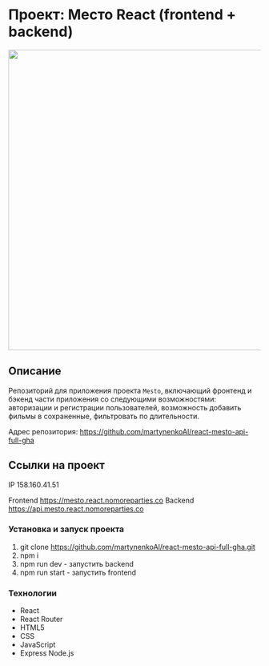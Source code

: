 # Проект: Место React (frontend + backend)
<img src="https://github.com/martynenkoAl/react-mesto-api-full-gha/assets/121212086/87f5b1df-ddd7-492c-9bb9-a1a6a8234e80" width="600" />

## Описание
Репозиторий для приложения проекта `Mesto`, включающий фронтенд и бэкенд части приложения со следующими возможностями: авторизации и регистрации пользователей, возможность добавить фильмы в сохраненные, фильтровать по длительности.

Адрес репозитория: https://github.com/martynenkoAl/react-mesto-api-full-gha

## Ссылки на проект
IP 158.160.41.51

Frontend https://mesto.react.nomoreparties.co
Backend https://api.mesto.react.nomoreparties.co 

### Установка и запуск проекта  
1. git clone https://github.com/martynenkoAl/react-mesto-api-full-gha.git
2. npm i
3. npm run dev - запустить backend
4. npm run start - запустить frontend

### Технологии
* React
* React Router
* HTML5
* CSS
* JavaScript
* Express Node.js
